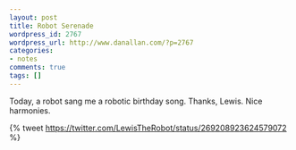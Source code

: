 ```yaml
---
layout: post
title: Robot Serenade
wordpress_id: 2767
wordpress_url: http://www.danallan.com/?p=2767
categories:
- notes
comments: true
tags: []
---
```

Today, a robot sang me a robotic birthday song. Thanks, Lewis. Nice harmonies.

{% tweet https://twitter.com/LewisTheRobot/status/269208923624579072 %}
